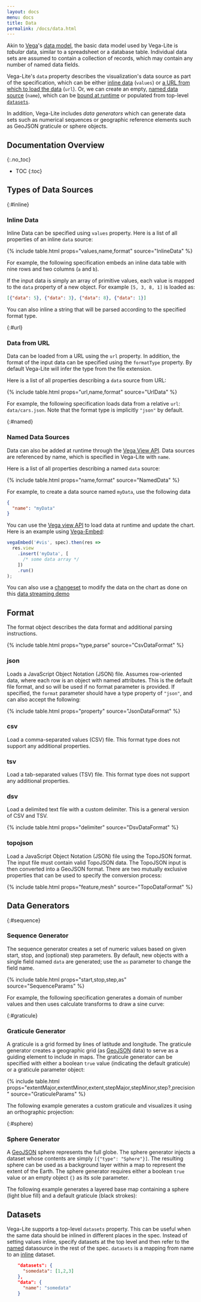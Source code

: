 ```yaml
---
layout: docs
menu: docs
title: Data
permalink: /docs/data.html
---
```


Akin to [Vega](https://www.github.com/vega/vega)'s [data model](https://vega.github.io/vega/docs/data/), the basic data model used by Vega-Lite is _tabular_ data, similar to a spreadsheet or a database table. Individual data sets are assumed to contain a collection of records, which may contain any number of named data fields.

Vega-Lite's `data` property describes the visualization's data source as part of the specification, which can be either [inline data](#inline) (`values`) or [a URL from which to load the data](#url) (`url`). Or, we can create an empty, [named data source](#named) (`name`), which can be [bound at runtime](https://vega.github.io/vega/docs/api/view/#data) or populated from top-level [`datasets`](#datasets).

In addition, Vega-Lite includes _data generators_ which can generate data sets such as numerical sequences or geographic reference elements such as GeoJSON graticule or sphere objects.

## Documentation Overview
{:.no_toc}

- TOC
{:toc}

## Types of Data Sources

{:#inline}

### Inline Data

Inline Data can be specified using `values` property. Here is a list of all properties of an inline `data` source:

{% include table.html props="values,name,format" source="InlineData" %}

For example, the following specification embeds an inline data table with nine rows and two columns (`a` and `b`).

<span class="vl-example" data-name="bar"></span>

If the input data is simply an array of primitive values, each value is mapped to the `data` property of a new object. For example `[5, 3, 8, 1]` is loaded as:

```json
[{"data": 5}, {"data": 3}, {"data": 8}, {"data": 1}]
```

You can also inline a string that will be parsed according to the specified format type.

<span class="vl-example" data-name="embedded_csv"></span>

{:#url}

### Data from URL

Data can be loaded from a URL using the `url` property. In addition, the format of the input data can be specified using the `formatType` property. By default Vega-Lite will infer the type from the file extension.

Here is a list of all properties describing a `data` source from URL:

{% include table.html props="url,name,format" source="UrlData" %}

For example, the following specification loads data from a relative `url`: `data/cars.json`. Note that the format type is implicitly `"json"` by default.

<span class="vl-example" data-name="point_2d"></span>

{:#named}

### Named Data Sources

Data can also be added at runtime through the [Vega View API](https://vega.github.io/vega/docs/api/view/#data). Data sources are referenced by name, which is specified in Vega-Lite with `name`.

Here is a list of all properties describing a named `data` source:

{% include table.html props="name,format" source="NamedData" %}

For example, to create a data source named `myData`, use the following data

```json
{
  "name": "myData"
}
```

You can use the [Vega view API](https://vega.github.io/vega/docs/api/view/#data) to load data at runtime and update the chart. Here is an example using [Vega-Embed](https://github.com/vega/vega-embed):

```js
vegaEmbed('#vis', spec).then(res =>
  res.view
    .insert('myData', [
      /* some data array */
    ])
    .run()
);
```

You can also use a [changeset](https://github.com/vega/vega-view#view_change) to modify the data on the chart as done on this [data streaming demo](https://vega.github.io/vega-lite/tutorials/streaming.html)

## Format

The format object describes the data format and additional parsing instructions.

{% include table.html props="type,parse" source="CsvDataFormat" %}

### json

Loads a JavaScript Object Notation (JSON) file. Assumes row-oriented data, where each row is an object with named attributes. This is the default file format, and so will be used if no format parameter is provided. If specified, the `format` parameter should have a type property of `"json"`, and can also accept the following:

{% include table.html props="property" source="JsonDataFormat" %}

### csv

Load a comma-separated values (CSV) file. This format type does not support any additional properties.

### tsv

Load a tab-separated values (TSV) file. This format type does not support any additional properties.

### dsv

Load a delimited text file with a custom delimiter. This is a general version of CSV and TSV.

{% include table.html props="delimiter" source="DsvDataFormat" %}

### topojson

Load a JavaScript Object Notation (JSON) file using the TopoJSON format. The input file must contain valid TopoJSON data. The TopoJSON input is then converted into a GeoJSON format. There are two mutually exclusive properties that can be used to specify the conversion process:

{% include table.html props="feature,mesh" source="TopoDataFormat" %}

## Data Generators

{:#sequence}

### Sequence Generator

The sequence generator creates a set of numeric values based on given start, stop, and (optional) step parameters. By default, new objects with a single field named `data` are generated; use the `as` parameter to change the field name.

{% include table.html props="start,stop,step,as" source="SequenceParams" %}

For example, the following specification generates a domain of number values and then uses calculate transforms to draw a sine curve:

<span class="vl-example" data-name="sequence_line"></span>

{:#graticule}

### Graticule Generator

A graticule is a grid formed by lines of latitude and longitude. The graticule generator creates a geographic grid (as [GeoJSON](https://en.wikipedia.org/wiki/GeoJSON) data) to serve as a guiding element to include in maps. The graticule generator can be specified with either a boolean `true` value (indicating the default graticule) or a graticule parameter object:

{% include table.html props="extentMajor,extentMinor,extent,stepMajor,stepMinor,step?,precision" source="GraticuleParams" %}

The following example generates a custom graticule and visualizes it using an orthographic projection:

<span class="vl-example" data-name="geo_graticule_object"></span>

{:#sphere}

### Sphere Generator

A [GeoJSON](https://en.wikipedia.org/wiki/GeoJSON) sphere represents the full globe. The sphere generator injects a dataset whose contents are simply `[{"type": "Sphere"}]`. The resulting sphere can be used as a background layer within a map to represent the extent of the Earth. The sphere generator requires either a boolean `true` value or an empty object `{}` as its sole parameter.

The following example generates a layered base map containing a sphere (light blue fill) and a default graticule (black strokes):

<span class="vl-example" data-name="geo_sphere"></span>

## Datasets

Vega-Lite supports a top-level `datasets` property. This can be useful when the same data should be inlined in different places in the spec. Instead of setting values inline, specify datasets at the top level and then refer to the [named](#named) datasource in the rest of the spec. `datasets` is a mapping from name to an [inline](#inline) dataset.

```json
    "datasets": {
      "somedata": [1,2,3]
    },
    "data": {
      "name": "somedata"
    }
```
